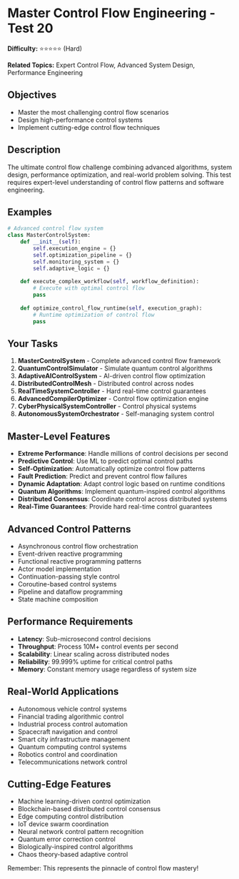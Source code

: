 # Master Control Flow Engineering - Test 20

**Difficulty:** ⭐⭐⭐⭐⭐ (Hard)

**Related Topics:** Expert Control Flow, Advanced System Design, Performance Engineering

## Objectives

- Master the most challenging control flow scenarios
- Design high-performance control systems
- Implement cutting-edge control flow techniques

## Description

The ultimate control flow challenge combining advanced algorithms, system design, performance optimization, and real-world problem solving. This test requires expert-level understanding of control flow patterns and software engineering.

## Examples

```python
# Advanced control flow system
class MasterControlSystem:
    def __init__(self):
        self.execution_engine = {}
        self.optimization_pipeline = {}
        self.monitoring_system = {}
        self.adaptive_logic = {}
    
    def execute_complex_workflow(self, workflow_definition):
        # Execute with optimal control flow
        pass
    
    def optimize_control_flow_runtime(self, execution_graph):
        # Runtime optimization of control flow
        pass
```

## Your Tasks

1. **MasterControlSystem** - Complete advanced control flow framework
2. **QuantumControlSimulator** - Simulate quantum control algorithms
3. **AdaptiveAIControlSystem** - AI-driven control flow optimization
4. **DistributedControlMesh** - Distributed control across nodes
5. **RealTimeSystemController** - Hard real-time control guarantees
6. **AdvancedCompilerOptimizer** - Control flow optimization engine
7. **CyberPhysicalSystemController** - Control physical systems
8. **AutonomousSystemOrchestrator** - Self-managing system control

## Master-Level Features

- **Extreme Performance**: Handle millions of control decisions per second
- **Predictive Control**: Use ML to predict optimal control paths
- **Self-Optimization**: Automatically optimize control flow patterns
- **Fault Prediction**: Predict and prevent control flow failures
- **Dynamic Adaptation**: Adapt control logic based on runtime conditions
- **Quantum Algorithms**: Implement quantum-inspired control algorithms
- **Distributed Consensus**: Coordinate control across distributed systems
- **Real-Time Guarantees**: Provide hard real-time control guarantees

## Advanced Control Patterns

- Asynchronous control flow orchestration
- Event-driven reactive programming
- Functional reactive programming patterns
- Actor model implementation
- Continuation-passing style control
- Coroutine-based control systems
- Pipeline and dataflow programming
- State machine composition

## Performance Requirements

- **Latency**: Sub-microsecond control decisions
- **Throughput**: Process 10M+ control events per second
- **Scalability**: Linear scaling across distributed nodes
- **Reliability**: 99.999% uptime for critical control paths
- **Memory**: Constant memory usage regardless of system size

## Real-World Applications

- Autonomous vehicle control systems
- Financial trading algorithmic control
- Industrial process control automation
- Spacecraft navigation and control
- Smart city infrastructure management
- Quantum computing control systems
- Robotics control and coordination
- Telecommunications network control

## Cutting-Edge Features

- Machine learning-driven control optimization
- Blockchain-based distributed control consensus
- Edge computing control distribution
- IoT device swarm coordination
- Neural network control pattern recognition
- Quantum error correction control
- Biologically-inspired control algorithms
- Chaos theory-based adaptive control

Remember: This represents the pinnacle of control flow mastery!
